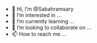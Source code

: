 - 👋 Hi, I’m @Sabahramsary
- 👀 I’m interested in ...
- 🌱 I’m currently learning ...
- 💞️ I’m looking to collaborate on ...
- 📫 How to reach me ...

<!---
Sabahramsary/Sabahramsary is a ✨ special ✨ repository because its `README.md` (this file) appears on your GitHub profile.
You can click the Preview link to take a look at your changes.
--->
